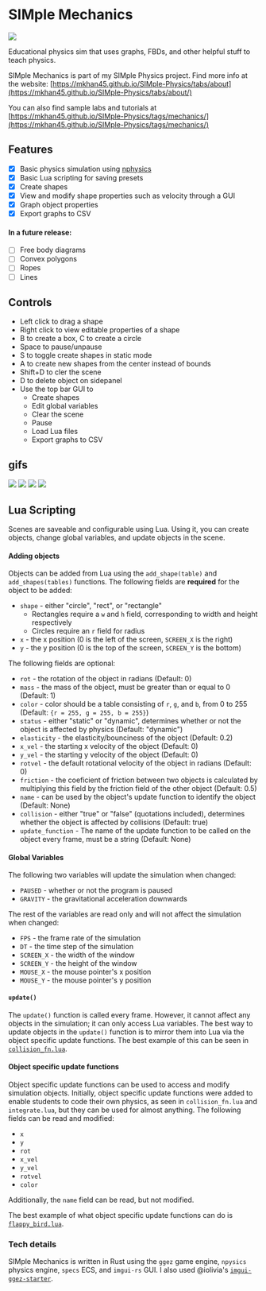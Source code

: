 # SIMple Mechanics
[![](https://gitlab.com/mkhan45/physics-v2/badges/master/pipeline.svg?key_text=build&style=flat-square)](https://gitlab.com/mkhan45/physics-v2/-/pipelines)

Educational physics sim that uses graphs, FBDs, and other helpful stuff to teach physics. 

SIMple Mechanics is part of my SIMple Physics project. Find more info at the website: [https://mkhan45.github.io/SIMple-Physics/tabs/about](https://mkhan45.github.io/SIMple-Physics/tabs/about/)

You can also find sample labs and tutorials at [https://mkhan45.github.io/SIMple-Physics/tags/mechanics/](https://mkhan45.github.io/SIMple-Physics/tags/mechanics/)

## Features

- [X] Basic physics simulation using [nphysics](nphysics.org)
- [X] Basic Lua scripting for saving presets
- [X] Create shapes
- [X] View and modify shape properties such as velocity through a GUI
- [X] Graph object properties
- [X] Export graphs to CSV

#### In a future release:
- [ ] Free body diagrams
- [ ] Convex polygons
- [ ] Ropes
- [ ] Lines

## Controls
- Left click to drag a shape
- Right click to view editable properties of a shape
- B to create a box, C to create a circle
- Space to pause/unpause
- S to toggle create shapes in static mode
- A to create new shapes from the center instead of bounds
- Shift+D to cler the scene
- D to delete object on sidepanel
- Use the top bar GUI to 
  - Create shapes
  - Edit global variables
  - Clear the scene
  - Pause
  - Load Lua files
  - Export graphs to CSV
  
## gifs
![](demo4.gif)
![](demo1.gif)
![](demo2.gif)
![](demo3.gif)

## Lua Scripting

Scenes are saveable and configurable using Lua. Using it, you can create objects, change global variables, and update objects in the scene.

#### Adding objects

Objects can be added from Lua using the `add_shape(table)` and `add_shapes(tables)` functions. The following fields are **required** for the object to be added:

- `shape` - either "circle", "rect", or "rectangle"
  - Rectangles require a `w` and `h` field, corresponding to width and height respectively
  - Circles require an `r` field for radius
- `x` - the x position (0 is the left of the screen, `SCREEN_X` is the right)
- `y` - the y position (0 is the top of the screen, `SCREEN_Y` is the bottom)

The following fields are optional:

- `rot` - the rotation of the object in radians (Default: 0)
- `mass` - the mass of the object, must be greater than or equal to 0 (Default: 1)
- `color` - color should be a table consisting of `r`, `g`, and `b`, from 0 to 255 (Default: `{r = 255, g = 255, b = 255}`)
- `status` - either "static" or "dynamic", determines whether or not the object is affected by physics (Default: "dynamic")
- `elasticity` - the elasticity/bounciness of the object (Default: 0.2)
- `x_vel` - the starting x velocity of the object (Default: 0)
- `y_vel` - the starting y velocity of the object (Default: 0)
- `rotvel` - the default rotational velocity of the object in radians (Default: 0)
- `friction` - the coeficient of friction between two objects is calculated by multiplying this field by the friction field of the other object (Default: 0.5)
- `name` - can be used by the object's update function to identify the object (Default: None)
- `collision` - either "true" or "false" (quotations included), determines whether the object is affected by collisions (Default: true)
- `update_function` - The name of the update function to be called on the object every frame, must be a string (Default: None)

#### Global Variables

The following two variables will update the simulation when changed:
- `PAUSED` - whether or not the program is paused
- `GRAVITY` - the gravitational acceleration downwards

The rest of the variables are read only and will not affect the simulation when changed:
- `FPS` - the frame rate of the simulation
- `DT` - the time step of the simulation
- `SCREEN_X` - the width of the window 
- `SCREEN_Y` - the height of the window
- `MOUSE_X` - the mouse pointer's x position
- `MOUSE_Y` - the mouse pointer's y position

#### `update()`

The `update()` function is called every frame. However, it cannot affect any objects in the simulation; it can only access Lua variables. The best way to update objects in the `update()` function is to mirror them into Lua via the object specific update functions. The best example of this can be seen in [`collision_fn.lua`](https://github.com/mkhan45/SIMple-Mechanics/blob/master/lua/collision_fn.lua).

#### Object specific update functions

Object specific update functions can be used to access and modify simulation objects. Initially, object specific update functions were added to enable students to code their own physics, as seen in `collision_fn.lua` and `integrate.lua`, but they can be used for almost anything. The following fields can be read and modified:

- `x`
- `y`
- `rot`
- `x_vel`
- `y_vel`
- `rotvel`
- `color`

Additionally, the `name` field can be read, but not modified.

The best example of what object specific update functions can do is [`flappy_bird.lua`](https://github.com/mkhan45/SIMple-Mechanics/blob/master/lua/flappy_bird.lua). 

### Tech details

SIMple Mechanics is written in Rust using the `ggez` game engine, `npysics` physics engine, `specs` ECS, and `imgui-rs` GUI. I also used @iolivia's [`imgui-ggez-starter`](https://github.com/iolivia/imgui-ggez-starter).
